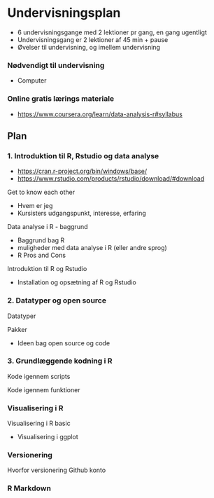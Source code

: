 # Undervisningsplan
- 6 undervisningsgange med 2 lektioner pr gang, en gang ugentligt
- Undervisningsgang er 2 lektioner af 45 min + pause
- Øvelser til undervisning, og imellem undervisning

### Nødvendigt til undervisning
- Computer

### Online gratis lærings materiale
- https://www.coursera.org/learn/data-analysis-r#syllabus


## Plan
### 1. Introduktion til R, Rstudio og data analyse
- https://cran.r-project.org/bin/windows/base/
- https://www.rstudio.com/products/rstudio/download/#download

Get to know each other
- Hvem er jeg
- Kursisters udgangspunkt, interesse, erfaring

Data analyse i R - baggrund
- Baggrund bag R
- muligheder med data analyse i R (eller andre sprog)
- R Pros and Cons

Introduktion til R og Rstudio
- Installation og opsætning af R og Rstudio

### 2. Datatyper og open source
Datatyper

Pakker
- Ideen bag open source og code

### 3. Grundlæggende kodning i R
Kode igennem scripts

Kode igennem funktioner


### Visualisering i R
Visualisering i R basic
- Visualisering i ggplot

### Versionering
Hvorfor versionering
Github konto

### 

### R Markdown



